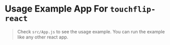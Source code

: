 # Usage Example App For `touchflip-react`

> Check `src/App.js` to see the usage example. You can run the example like any other react app.
